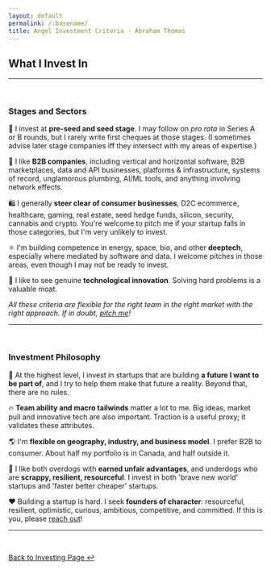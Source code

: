 ```yaml
---
layout: default
permalink: /:basename/
title: Angel Investment Criteria · Abraham Thomas
---
```


## What I Invest In

----

<br/> 

### Stages and Sectors

🌱 I invest at **pre-seed and seed stage**. I may follow on *pro rata* in Series A or B rounds, but I rarely write first cheques at those stages.  (I sometimes advise later stage companies iff they intersect with my areas of expertise.)

📡 I like **B2B companies**, including vertical and horizontal software, B2B marketplaces, data and API businesses, platforms & infrastructure, systems of record, unglamorous plumbing, AI/ML tools, and anything involving network effects.  

🛍 I generally **steer clear of consumer businesses**, D2C ecommerce, healthcare, gaming, real estate, seed hedge funds, silicon, security, cannabis and crypto.  You're welcome to pitch me if your startup falls in those categories, but I'm very unlikely to invest.

⚛️ I'm building competence in energy, space, bio, and other **deeptech**, especially where mediated by software and data.  I welcome pitches in those areas, even though I may not be ready to invest.

🚀 I like to see genuine **technological innovation**.  Solving hard problems is a valuable moat.

*All these criteria are flexible for the right team in the right market with the right approach.  If in doubt, [pitch me](/pitch-me)!*


----

<br/>


### Investment Philosophy

🔮 At the highest level, I invest in startups that are building **a future I want to be part of**, and I try to help them make that future a reality. Beyond that, there are no rules.

🔥 **Team ability and macro tailwinds** matter a lot to me. Big ideas, market pull and innovative tech are also important. Traction is a useful proxy; it validates these attributes. 

🌎 I'm **flexible on geography, industry, and business model**. I prefer B2B to consumer. About half my portfolio is in Canada, and half outside it.

🐶 I like both overdogs with **earned unfair advantages**, and underdogs who are **scrappy, resilient, resourceful**. I invest in both 'brave new world' startups and 'faster better cheaper' startups. 

<!-- 👥 I don't care who else is investing. I welcome atypical founders and unusual stories. What matters is your **competence and motivation**.  -->

❤️ Building a startup is hard. I seek **founders of character**: resourceful, resilient, optimistic, curious, ambitious, competitive, and committed.  If this is you, please [reach out](/pitch-me)! 


----

<br/>

[Back to Investing Page ↩](/investing)